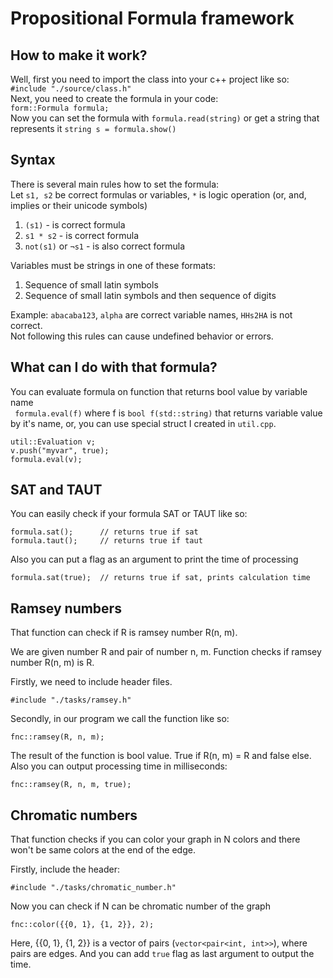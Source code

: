 # Propositional Formula framework
## How to make it work?
Well, first you need to import the class into your c++ project like so:\
```#include "./source/class.h"```\
Next, you need to create the formula in your code:\
```form::Formula formula;```\
Now you can set the formula with ```formula.read(string)``` or get a string that represents it ```string s = formula.show()```

## Syntax
There is several main rules how to set the formula:\
Let ```s1, s2``` be correct formulas or variables, ```*``` is logic operation (or, and, implies or their unicode symbols)
1. ```(s1)``` - is correct formula
2. ```s1 * s2``` - is correct formula
3. ```not(s1)``` or ```¬s1``` - is also correct formula

Variables must be strings in one of these formats:
1. Sequence of small latin symbols
2. Sequence of small latin symbols and then sequence of digits

Example: ```abacaba123```, ```alpha``` are correct variable names, ```HHs2HA``` is not correct.\
Not following this rules can cause undefined behavior or errors.

## What can I do with that formula?
You can evaluate formula on function that returns bool value by variable name\
``` formula.eval(f)``` where f is ```bool f(std::string)``` that returns variable value by it's name, or, you can use special struct I created in ```util.cpp```.
```
util::Evaluation v;
v.push("myvar", true);
formula.eval(v);
```

## SAT and TAUT
You can easily check if your formula SAT or TAUT like so:
```
formula.sat();      // returns true if sat
formula.taut();     // returns true if taut
```
Also you can put a flag as an argument to print the time of processing
```
formula.sat(true);  // returns true if sat, prints calculation time
```

## Ramsey numbers
That function can check if R is ramsey number R(n, m).

We are given number R and pair of number n, m. Function checks if ramsey number R(n, m) is R.

Firstly, we need to include header files.
```
#include "./tasks/ramsey.h"
```
Secondly, in our program we call the function like so:
```
fnc::ramsey(R, n, m);
```
The result of the function is bool value. True if R(n, m) = R and false else.
Also you can output processing time in milliseconds:
```
fnc::ramsey(R, n, m, true);
```

## Chromatic numbers
That function checks if you can color your graph in N colors and there won't be same colors at the end of the edge.

Firstly, include the header:
```
#include "./tasks/chromatic_number.h"
```

Now you can check if N can be chromatic number of the graph
```
fnc::color({{0, 1}, {1, 2}}, 2);
```
Here, {{0, 1}, {1, 2}} is a vector of pairs (```vector<pair<int, int>>```), where pairs are edges.
And you can add ```true``` flag as last argument to output the time.
